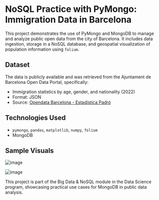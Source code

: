 # NoSQL Practice with PyMongo: Immigration Data in Barcelona

This project demonstrates the use of PyMongo and MongoDB to manage and analyze public open data from the city of Barcelona. It includes data ingestion, storage in a NoSQL database, and geospatial visualization of population information using `folium`.

## Dataset

The data is publicly available and was retrieved from the Ajuntament de Barcelona Open Data Portal, specifically:

- Immigration statistics by age, gender, and nationality (2022)
- Format: JSON
- Source: [Opendata Barcelona - Estadística Padró](https://opendata-ajuntament.barcelona.cat)

## Technologies Used
- `pymongo`, `pandas`, `matplotlib`, `numpy`, `folium` 
- MongoDB 

## Sample Visuals

![image](https://github.com/user-attachments/assets/915a4c9a-4220-43a1-a13d-47a30439d406)

![image](https://github.com/user-attachments/assets/5e8ba0fb-c0f2-4ab7-aa7b-db53749f25f8)


This project is part of the Big Data & NoSQL module in the Data Science program, showcasing practical use cases for MongoDB in public data analysis.
